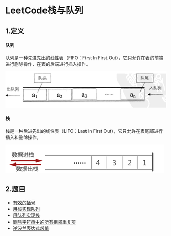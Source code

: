 # LeetCode栈与队列
## 1.定义
#### 队列
队列是一种先进先出的线性表（FIFO：First In First Out），它只允许在表的前端进行删除操作，在表的后端进行插入操作。

![](../pic/leetcode_stack/duilie.png)

#### 栈
栈是一种后进先出的线性表（LIFO：Last In First Out），它只允许在表尾部进行插入和删除操作。

![](../pic/leetcode_stack/stack.png)

## 2.题目
* [有效的括号](有效的括号.md)
* [用栈实现队列](用栈实现队列.md)
* [用队列实现栈](用队列实现栈.md)
* [删除字符串中的所有相邻重复项](删除字符串中的所有相邻重复项.md)
* [逆波兰表达式求值](逆波兰表达式求值.md)

<!--
2. [最小栈](最小栈.md)
3. [用队列实现栈](用队列实现栈.md)
4. [用栈实现队列](用栈实现队列.md)
5. [下一个更大元素1](下一个更大元素1.md)
6. [棒球比赛](棒球比赛.md)
7. [比较含退格的字符串](比较含退格的字符串.md)
8. [删除最外层的括号](删除最外层的括号.md)
9. [删除字符串中的所有相邻重复项](删除字符串中的所有相邻重复项.md)
10. [用栈操作构建数组](用栈操作构建数组.md)
11. [整理字符串](整理字符串.md)
12. [文件夹操作日志搜集器](文件夹操作日志搜集器.md)
-->
